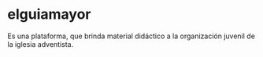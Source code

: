 # elguiamayor
Es una plataforma, que brinda material didáctico a la organización juvenil de la iglesia adventista. 
